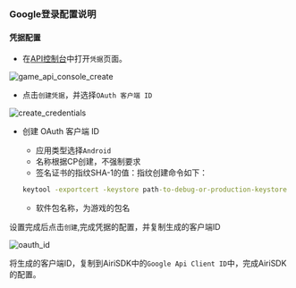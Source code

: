 ### Google登录配置说明

#### 凭据配置

+ 在[API控制台](https://console.developers.google.com/apis/credentials)中打开`凭据`页面。

![game_api_console_create](https://raw.githubusercontent.com/Yostardev/yostarsdk/master/docs/_media/game_api_console_create.png)

+ 点击`创建凭据`，并选择`OAuth 客户端 ID`

![create_credentials](https://raw.githubusercontent.com/Yostardev/yostarsdk/master/docs/_media/create_credentials.png)

+ 创建 OAuth 客户端 ID

  + 应用类型选择`Android`
  + 名称根据CP创建，不强制要求
  + 签名证书的指纹SHA-1的值：指纹创建命令如下：
  ```cmd
  keytool -exportcert -keystore path-to-debug-or-production-keystore -list -v
  ```
  + 软件包名称，为游戏的包名
  
设置完成后点击`创建`,完成凭据的配置，并复制生成的客户端ID

![oauth_id](https://raw.githubusercontent.com/Yostardev/yostarsdk/master/docs/_media/oauth_id.png)

将生成的客户端ID，复制到AiriSDK中的`Google Api Client ID`中，完成AiriSDK的配置。
